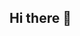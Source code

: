 ## Hi there 👋

<!--
**construcali/construcali** is a ✨ _special_ ✨ repository because its `README.md` (this file) appears on your GitHub profile.

Here are some ideas to get you started:

- 🔭 I’m currently working on a website similar to construcali
- 🌱 I’m currently learning laravel
- 👯 I’m looking to collaborate on php projects
- 🤔 I’m looking for help with laravel framework
- 💬 Ask me about PHP 
- 📫 How to reach me: email me at construcali.publicidad@gmail.com
- 😄 Pronouns: He
- ⚡ Fun fact: English/Spanish proficient
-->
